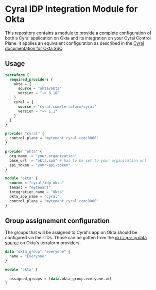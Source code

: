 # Cyral IDP Integration Module for Okta

This repository contains a module to provide a complete configuration of both a Cyral application on Okta and its integration on your Cyral Control Plane. It applies an equivalent configuration as described in the [Cyral documentation for Okta SSO](https://cyral.com/docs/sso-okta).

## Usage

```terraform
terraform {
  required_providers {
    okta = {
      source = "okta/okta"
      version = "~> 3.10"
    }
    cyral = {
      source = "cyral.com/terraform/cyral"
      version = "~> 1.1"
    }
  }
}

provider "cyral" {
  control_plane = "mytenant.cyral.com:8000"
}

provider "okta" {
  org_name  = "your-organization"
  base_url  = "okta.com" # has to be set to your organization url
  api_token = "your-api-token"
}

module "okta" {
  source = "cyral/idp-okta"
  tenant = "mytenant"
  integration_name = "Okta"
  okta_app_name = "Cyral"
  control_plane = "mytenant.cyral.com:8000"
}
```

## Group assignement configuration

The groups that will be assigned to Cyral's app on Okta should be configured via their IDs. Those can be gotten from the [`okta_group` data source](https://registry.terraform.io/providers/okta/okta/latest/docs/data-sources/group) on Okta's terraform providers.

```terraform
data "okta_group" "everyone" {
  name = "Everyone"
}

module "okta" {
  ...
  assigned_groups = [data.okta_group.everyone.id]
}
```
